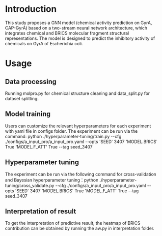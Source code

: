 # Introduction
This study proposes a GNN model (chemical activity prediction on GyrA, CAP-GyrA) based on a two-stream neural network architecture, which integrates chemical and BRICS molecular fragment structural representations. The model is designed to predict the inhibitory activity of chemicals on GyrA of Escherichia coli.

# Usage
## Data processing
Running molpro.py for chemical structure cleaning and data_split.py for dataset splitting.
## Model training
Users can customize the relevant hyperparameters for each experiment with yaml file in configs folder. The experiment can be run via the command: python ./hyperparameter-tuning/train.py --cfg ./configs/a_input_pro/a_input_pro.yaml --opts 'SEED' 3407 'MODEL.BRICS' True 'MODEL.F_ATT' True --tag seed_3407
## Hyperparameter tuning
The experiment can be run via the following command for cross-validation and Bayesian hyperparameter tuning：python ./hyperparameter-tuning/cross_validate.py --cfg ./configs/a_input_pro/a_input_pro.yaml --opts 'SEED' 3407 'MODEL.BRICS' True 'MODEL.F_ATT' True --tag seed_3407
## Interpretation of result
To get the interpretation of predictive result, the heatmap of BRICS contribution can be obtained by running the aw.py in interpretation folder.
